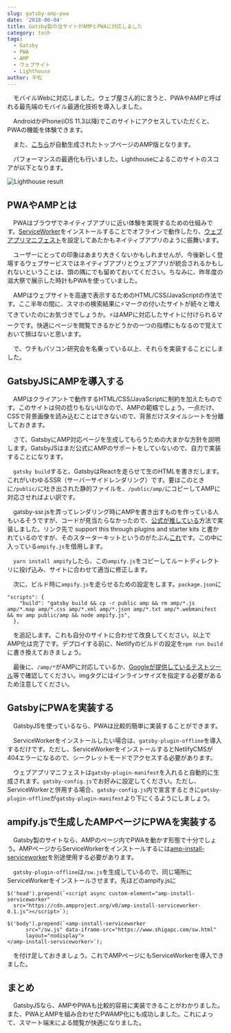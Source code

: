 ```yaml
---
slug: gatsby-amp-pwa
date: '2018-06-04'
title: Gatsby製の当サイトがAMPとPWAに対応しました
category: tech
tags:
  - Gatsby
  - PWA
  - AMP
  - ウェブサイト
  - Lighthouse
author: 平松
---
```

　モバイルWebに対応しました。ウェブ屋さん的に言うと、PWAやAMPと呼ばれる最先端のモバイル最適化技術を導入しました。

　AndroidかiPhone(iOS 11.3以降)でこのサイトにアクセスしていただくと、PWAの機能を体験できます。

　また、[こちら](https://www.shigapc.com/amp/)が自動生成されたトップページのAMP版となります。

　パフォーマンスの最適化も行いました。Lighthouseによるこのサイトのスコアが以下となります。

![Lighthouse result](/assets/lighthouse.png)

## PWAやAMPとは

　PWAはブラウザでネイティブアプリに近い体験を実現するための仕組みです。[ServiceWorker](https://developers.google.com/web/fundamentals/primers/service-workers/?hl=ja)をインストールすることでオフラインで動作したり、[ウェブアプリマニフェスト](https://developers.google.com/web/fundamentals/web-app-manifest/?hl=ja)を設定してあたかもネイティブアプリのように振舞います。

　ユーザーにとっての印象はあまり大きくないかもしれませんが、今後新しく登場するウェブサービスではネイティブアプリとウェブアプリが統合されるかもしれないということは、頭の隅にでも留めておいてください。ちなみに、昨年度の滋大祭で展示した時計もPWAを使っていました。

　AMPはウェブサイトを高速で表示するためのHTML/CSS/JavaScriptの作法です。ここ半年の間に、スマホの検索結果に⚡マークの付いたサイトが続々と増えてきていたのにお気づきでしょうか。⚡はAMPに対応したサイトに付けられるマークです。快適にページを閲覧できるかどうかの一つの指標にもなるので覚えておいて損はないと思います。

　で、ウチもパソコン研究会を名乗っている以上、それらを実装することにしました。

## GatsbyJSにAMPを導入する

　AMPはクライアントで動作するHTML/CSS/JavaScriptに制約を加えたものです。このサイトは何の捻りもないUIなので、AMPの範疇でしょう。一点だけ、CSSで背景画像を読み込むことはできないので、背景だけスタイルシートを分離しておきます。

　さて、GatsbyにAMP対応ページを生成してもらうための大まかな方針を説明します。GatsbyJSはまだ公式にAMPのサポートをしていないので、自力で実装することになります。

　`gatsby build`すると、GatsbyはReactを走らせて生のHTMLを書きだします。これがいわゆるSSR（サーバーサイドレンダリング）です。要はこのときに`/public/`に吐き出された静的ファイルを、`/public/amp/`にコピーしてAMPに対応させればよい訳です。

　gatsby-ssr.jsを弄ってレンダリング時にAMPを書き出すものを作っている人もいるそうですが、コードが見当たらなかったので、[公式が推している](https://www.gatsbyjs.org/features/#amp-support)方法で実装しました。リンク先で support this through plugins and starter kits と書かれているのですが、そのスターターキットというのがたぶん[これ](https://github.com/chiedo/gatsby-amp-starter-blog)です。この中に入っている`ampify.js`を借用します。

　`yarn install ampify`したら、この`ampify.js`をコピーしてルートディレクトリに投げ込み、サイトに合わせて適当に修正します。

　次に、ビルド時に`ampify.js`を走らせるための設定をします。`package.json`に

```
"scripts": {
    "build": "gatsby build && cp -r public amp && rm amp/*.js amp/*.map amp/*.css amp/*.xml amp/*.json amp/*.txt amp/*.webmanifest && mv amp public/amp && node ampify.js",
  },
```

　を追記します。これも自分のサイトに合わせて改良してください。以上でAMP化は完了です。デプロイする前に、Netlifyのビルドの設定を`npm run build`に書き換えておきましょう。

　最後に、`/amp/*`がAMPに対応しているか、[Googleが提供しているテストツール](https://search.google.com/test/amp)等で確認してください。imgタグにはインラインサイズを指定する必要があるため注意してください。

## GatsbyにPWAを実装する

　GatsbyJSを使っているなら、PWAは比較的簡単に実装することができます。

　ServiceWorkerをインストールしたい場合は、`gatsby-plugin-offline`を導入するだけです。ただし、ServiceWorkerをインストールするとNetlifyCMSが404エラーになるので、シークレットモードでアクセスする必要があります。

　ウェブアプリマニフェストは`gatsby-plugin-manifest`を入れると自動的に生成されます。`gatsby-config.js`でお好みに設定してください。ただし、ServiceWorkerと併用する場合、`gatsby-config.js`内で宣言するときに`gatsby-plugin-offline`が`gatsby-plugin-manifest`より下にくるようにしましょう。

## ampify.jsで生成したAMPページにPWAを実装する

　Gatsby製のサイトなら、AMPのページ内でPWAを動かす形態で十分でしょう。AMPページからServiceWorkerをインストールするには[amp-install-serviceworker](amp-install-serviceworker)を別途使用する必要があります。

　`gatsby-plugin-offline`は`/sw.js`を生成しているので、同じ場所にServiceWorkerをインストールさせます。先ほどのampify.jsに

```
$('head').prepend(`<script async custom-element="amp-install-serviceworker"
  src="https://cdn.ampproject.org/v0/amp-install-serviceworker-0.1.js"></script>`);

$('body').prepend(`<amp-install-serviceworker
      src="/sw.js" data-iframe-src="https://www.shigapc.com/sw.html"
      layout="nodisplay">
</amp-install-serviceworker>`);
```

　を付け足しておきましょう。これでAMPページにもServiceWorkerを導入できました。

## まとめ

　GatsbyJSなら、AMPやPWAも比較的容易に実装できることがわかりました。また、PWAとAMPを組み合わせたPWAMP化にも成功しました。これによって、スマート端末による閲覧が快適になりました。
